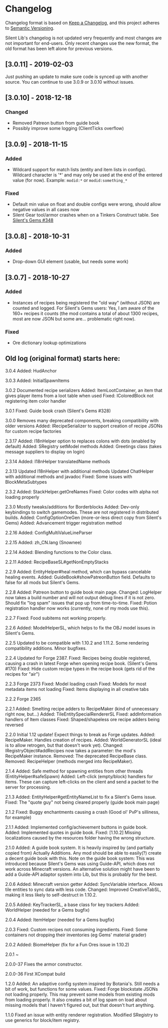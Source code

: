 # Changelog

Changelog format is based on [Keep a Changelog](https://keepachangelog.com/en/1.0.0/),
and this project adheres to [Semantic Versioning](https://semver.org/spec/v2.0.0.html).

Silent Lib's changelog is not updated very frequently and most changes are not important for end-users.
Only recent changes use the new format, the old format has been left alone for previous versions.

## [3.0.11] - 2019-02-03
Just pushing an update to make sure code is synced up with another source. You can continue to use 3.0.9 or 3.0.10 without issues.

## [3.0.10] - 2018-12-18
### Changed
- Removed Patreon button from guide book
- Possibly improve some logging (ClientTicks overflow)

## [3.0.9] - 2018-11-15
### Added
- Wildcard support for match lists (entity and item lists in configs). Wildcard character is '*' and may only be used at the end of the entered value (for now). Example: `modid:*` or `modid:something_*`
### Fixed
- Default min value on float and double configs were wrong, should allow negative values in all cases now
- Silent Gear tool/armor crashes when on a Tinkers Construct table. See [Silent's Gems #348](https://github.com/SilentChaos512/SilentGems/issues/348)

## [3.0.8] - 2018-10-31
### Added
- Drop-down GUI element (usable, but needs some work)

## [3.0.7] - 2018-10-27
### Added
- Instances of recipes being registered the "old way" (without JSON) are counted and logged.
For Silent's Gems users: Yes, I am aware of the 160+ recipes it counts (the mod contains a total of
about 1300 recipes, most are now JSON but some are... problematic right now).
### Fixed
- Ore dictionary lookup optimizations

## Old log (original format) starts here:

3.0.4
Added: HudAnchor

3.0.3
Added: InitialSpawnItems

3.0.2
Documented recipe serializers
Added: ItemLootContainer, an item that gives player items from a loot table when used
Fixed: IColoredBlock not registering item color handler

3.0.1
Fixed: Guide book crash (Silent's Gems #328)

3.0.0
Removes many deprecated components, breaking compatibility with older versions
Added: IRecipeSerializer to support creation of recipe JSONs for custom recipe factories

2.3.17
Added: I18nHelper option to replaces colons with dots (enabled by default)
Added: SRegistry setModel methods
Added: Greetings class (takes message suppliers to display on login)

2.3.14
Added: I18nHelper translatedName methods

2.3.13
Updated I18nHelper with additional methods
Updated ChatHelper with additional methods and javadoc
Fixed: Some issues with BlockMetaSubtypes

2.3.2
Added: StackHelper.getOreNames
Fixed: Color codes with alpha not loading properly

2.3.0
Mostly tweaks/additions for Borderblocks
Added: Dev-only keybindings to switch gamemodes. These are not registered in distributed builds.
Added: ConfigOptionOreGen (more-or-less direct copy from Silent's Gems)
Added: Advancement trigger registration method

2.2.16
Added: ConfigMultiValueLineParser

2.2.15
Added: zh_CN.lang (Snownee)

2.2.14
Added: Blending functions to the Color class.

2.2.11
Added: RecipeBaseSL#getNonEmptyStacks

2.2.9
Added: EntityHelper#heal method, which can bypass cancelable healing events.
Added: GuideBook#showPatreonButton field. Defaults to false for all mods but Silent's Gems.

2.2.8
Added: Patreon button to guide book main page.
Changed: LogHelper now takes a build number and will not output debug lines if it is not zero. Should fix "log spam" issues that pop up from time-to-time.
Fixed: Potion registration handler now works (currently, none of my mods use this).

2.2.7
Fixed: Food subitems not working properly.

2.2.6
Added: ModelHelperSL, which helps to fix the OBJ model issues in Silent's Gems.

2.2.5
Updated to be compatible with 1.10.2 and 1.11.2.
Some rendering compatibility additions. Minor bugfixes.

2.2.4
Updated for Forge 2387.
Fixed: Recipes being double registered, causing a crash in latest Forge when opening recipe book. (Silent's Gems #170)
Fixed: Hide custom recipe types in the recipe book (gets rid of the recipes for "air")

2.2.3
Forge 2373
Fixed: Model loading crash
Fixed: Models for most metadata items not loading
Fixed: Items displaying in all creative tabs

2.2.2
Forge 2365

2.2.1
Added: Smelting recipe adders to RecipeMaker (kind of unnecessary right now, but...)
Added: TileEntitySpecialRendererSL
Fixed: addInformation handlers of Item classes
Fixed: Shaped/shapeless ore recipe adders being reversed

2.2.0
Initial 1.12 update! Expect things to break as Forge updates.
Added: RecipeMaker. Handles creation of recipes.
Added: WorldGeneratorSL (ideal is to allow retrogen, but that doesn't work yet).
Changed: IRegistryObject#addRecipes now takes a parameter: the mod's RecipeMaker instance.
Removed: The deprecated RecipeBase class.
Removed: RecipeHelper (methods merged into RecipeMaker).

2.1.4
Added: Safe method for spawning entities from other threads (EntityHelper#safeSpawn)
Added: Left-click (empty/block) handlers for items. These can capture left-clicks on the client and send a packet to the server for processing.

2.1.3
Added: EntityHelper#getEntityNameList to fix a Silent's Gems issue.
Fixed: The "quote guy" not being cleared properly (guide book main page)

2.1.2
Fixed: Buggy enchantments causing a crash (Good ol' PvP's silliness, for example)

2.1.1
Added: Implemented config/achievement buttons in guide book.
Added: Implemented quotes in guide book.
Fixed: [1.10.2] Missing localizations caused by the resources folder having the wrong structure.

2.1.0
Added: A guide book system. It is heavily inspired by (and partially copied from) Actually Additions. Any mod should be able to easily(?) create a decent guide book with this.
Note on the guide book system: This was introduced because Silent's Gems was using Guide-API, which does not work across Minecraft versions. An alternative solution might have been to add a Guide-API adaptor system into Lib, but this is probably for the best.

2.0.6
Added: Minecraft version getter
Added: SyncVariable interface. Allows tile entities to sync data with less code.
Changed: Improved CreativeTabSL, making it less likely to self-destruct in 1.10.2.

2.0.5
Added: KeyTrackerSL, a base class for key trackers
Added: WorldHelper (needed for a Gems bugfix)

2.0.4
Added: ItemHelper (needed for a Gems bugfix)

2.0.3
Fixed: Custom recipes not consuming ingredients.
Fixed: Some containers not dropping their inventories (eg Gems' material grader)

2.0.2
Added: BiomeHelper (fix for a Fun Ores issue in 1.10.2)

2.0.1
~

2.0.0-37
Fixes the armor constructor.

2.0.0-36
First XCompat build

1.2.0
Added: An adaptive config system inspired by Botania's. Still needs a bit of work, but functions for some values.
Fixed: Forge blockstate JSONs not loading properly. This may prevent some models from existing mods from loading properly. It also creates a bit of log spam on load about missing models that I haven't figured out, but that doesn't hurt anything.

1.1.0
Fixed an issue with entity renderer registration.
Modified SRegistry to use generics for block/item registry.